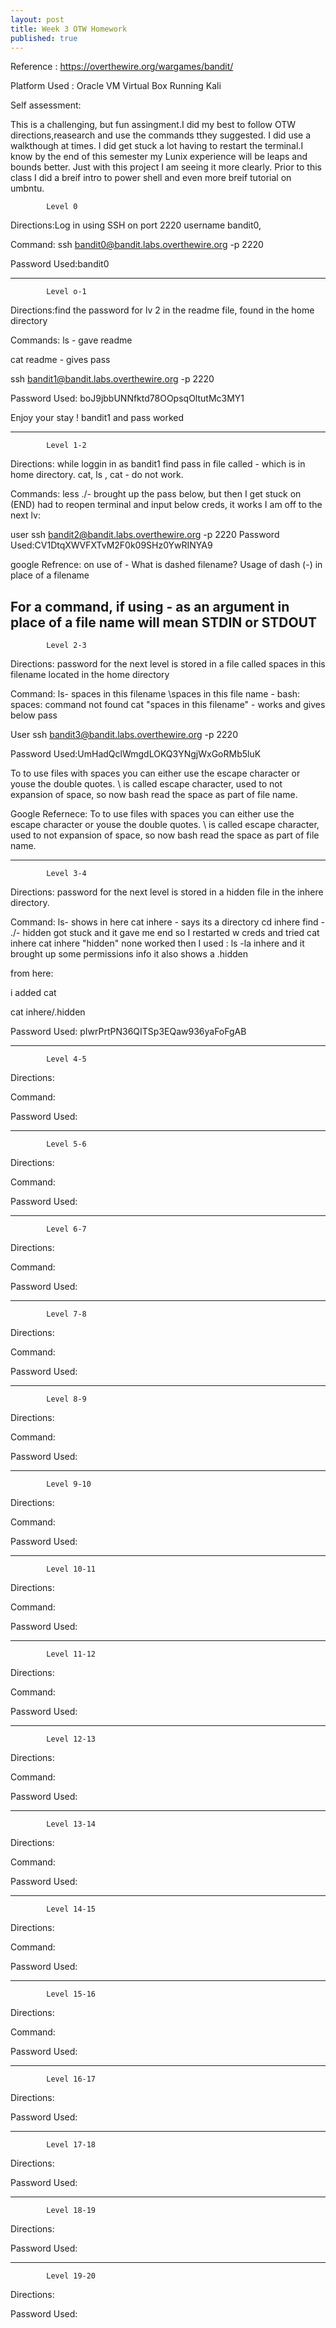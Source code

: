 ```yaml
---
layout: post
title: Week 3 OTW Homework
published: true
---
```


Reference : https://overthewire.org/wargames/bandit/

Platform Used : Oracle VM Virtual Box Running Kali 


Self assessment:

This is a challenging, but fun assingment.I did my best to follow OTW directions,reasearch and use the commands tthey suggested. I did use a walkthough at times. I did get stuck a lot having to restart the terminal.I know by the end of this semester my Lunix experience will be leaps and bounds better. Just with this project I am seeing it more clearly. Prior to this class I did a breif intro to power shell and even more breif tutorial on umbntu.


			Level 0	
            
Directions:Log in using SSH on port 2220 username bandit0, 

Command: ssh bandit0@bandit.labs.overthewire.org -p 2220

Password Used:bandit0

---------------------------------
        
        
        	Level o-1

Directions:find the password for lv 2 in the readme file, found in the home directory 

Commands: ls - gave  readme

cat readme - gives pass

ssh bandit1@bandit.labs.overthewire.org -p 2220

Password Used: boJ9jbbUNNfktd78OOpsqOltutMc3MY1



Enjoy your stay ! bandit1 and pass worked

--------------------------------

			Level 1-2

Directions: while loggin in as bandit1 find pass in file called - which is in home directory. cat, ls , cat - do not work.


Commands: less ./- brought up the pass below, but then I get stuck on (END) had to reopen terminal and input below creds, it works I am off to the next lv:

user ssh bandit2@bandit.labs.overthewire.org -p 2220
Password Used:CV1DtqXWVFXTvM2F0k09SHz0YwRINYA9


google Refrence:
on use of - 
What is dashed filename?
Usage of dash (-) in place of a filename

For a command, if using - as an argument in place of a file name will mean STDIN or STDOUT
--------------------------------

			Level 2-3

Directions: password for the next level is stored in a file called spaces in this filename located in the home directory

Command: ls- spaces in this filename
\spaces in this file name - bash: spaces: command not found
cat "spaces in this filename" - works and gives below pass

User ssh bandit3@bandit.labs.overthewire.org -p 2220

Password Used:UmHadQclWmgdLOKQ3YNgjWxGoRMb5luK 

To to use files with spaces you can either use the escape character or youse the double quotes. \ is called escape character, used to not expansion of space, so now bash read the space as part of file name.

Google Refernece:
To to use files with spaces you can either use the escape character or youse the double quotes. \ is called escape character, used to not expansion of space, so now bash read the space as part of file name.


--------------------------------

			Level 3-4

Directions: password for the next level is stored in a hidden file in the inhere directory.

Command: ls- shows in here 
cat inhere - says its a directory
cd inhere
find - ./- hidden 
got stuck and it gave me end so I restarted w creds and tried 
cat inhere
cat inhere "hidden" none worked
then I used :
ls -la inhere and it brought up some permissions info
it also shows a .hidden

from here:

i added cat

cat inhere/.hidden

Password Used: pIwrPrtPN36QITSp3EQaw936yaFoFgAB


--------------------------------

			Level 4-5

Directions:

Command: 

Password Used: 

--------------------------------

			Level 5-6

Directions:

Command: 

Password Used: 

--------------------------------

			Level 6-7

Directions:

Command: 

Password Used: 


--------------------------------

			Level 7-8

Directions:

Command: 

Password Used: 

--------------------------------

			Level 8-9

Directions:

Command: 

Password Used: 

--------------------------------

			Level 9-10

Directions:

Command: 

Password Used: 

--------------------------------

			Level 10-11

Directions:

Command: 

Password Used: 

--------------------------------

			Level 11-12

Directions:

Command: 

Password Used: 

--------------------------------

			Level 12-13

Directions:

Command: 

Password Used: 

--------------------------------

			Level 13-14

Directions:

Command: 

Password Used: 

--------------------------------

			Level 14-15

Directions:

Command: 

Password Used: 

--------------------------------

			Level 15-16

Directions:

Command: 

Password Used: 

--------------------------------

			Level 16-17

Directions:

Password Used: 

--------------------------------

			Level 17-18

Directions:

Password Used: 

--------------------------------

			Level 18-19

Directions:

Password Used: 

--------------------------------

			Level 19-20 

Directions:

Password Used: 


